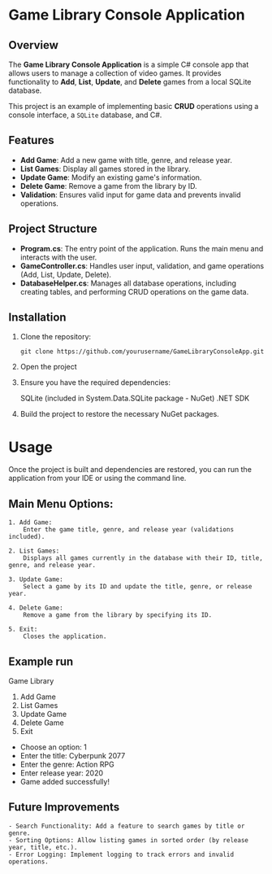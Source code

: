 # Game Library Console Application

## Overview

The **Game Library Console Application** is a simple C# console app that allows users to manage a collection of video games. It provides functionality to **Add**, **List**, **Update**, and **Delete** games from a local SQLite database.

This project is an example of implementing basic **CRUD** operations using a console interface, a `SQLite` database, and C#.

## Features

- **Add Game**: Add a new game with title, genre, and release year.
- **List Games**: Display all games stored in the library.
- **Update Game**: Modify an existing game's information.
- **Delete Game**: Remove a game from the library by ID.
- **Validation**: Ensures valid input for game data and prevents invalid operations.

## Project Structure

- **Program.cs**: The entry point of the application. Runs the main menu and interacts with the user.
- **GameController.cs**: Handles user input, validation, and game operations (Add, List, Update, Delete).
- **DatabaseHelper.cs**: Manages all database operations, including creating tables, and performing CRUD operations on the game data.

## Installation

1. Clone the repository:

   ```bash/Widnows Terminal
   git clone https://github.com/yourusername/GameLibraryConsoleApp.git

2. Open the project

3. Ensure you have the required dependencies:

    SQLite (included in System.Data.SQLite package - NuGet)
    .NET SDK

4. Build the project to restore the necessary NuGet packages.


# Usage
Once the project is built and dependencies are restored, you can run the application from your IDE or using the command line.

## Main Menu Options:

    1. Add Game:
        Enter the game title, genre, and release year (validations included).

    2. List Games:
        Displays all games currently in the database with their ID, title, genre, and release year.

    3. Update Game:
        Select a game by its ID and update the title, genre, or release year.

    4. Delete Game:
        Remove a game from the library by specifying its ID.

    5. Exit:
        Closes the application.

## Example run
Game Library

1. Add Game
2. List Games
3. Update Game
4. Delete Game
5. Exit

* Choose an option: 1
* Enter the title: Cyberpunk 2077
* Enter the genre: Action RPG
* Enter release year: 2020
* Game added successfully!


## Future Improvements

    - Search Functionality: Add a feature to search games by title or genre.
    - Sorting Options: Allow listing games in sorted order (by release year, title, etc.).
    - Error Logging: Implement logging to track errors and invalid operations.
